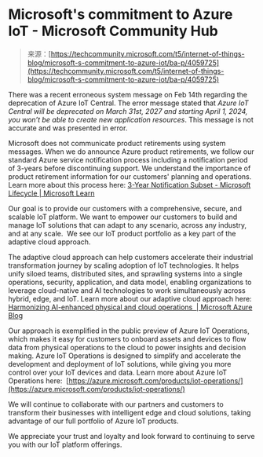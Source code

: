 <!--yml
category: 未分类
date: 2024-05-27 15:02:24
-->

# Microsoft's commitment to Azure IoT - Microsoft Community Hub

> 来源：[https://techcommunity.microsoft.com/t5/internet-of-things-blog/microsoft-s-commitment-to-azure-iot/ba-p/4059725](https://techcommunity.microsoft.com/t5/internet-of-things-blog/microsoft-s-commitment-to-azure-iot/ba-p/4059725)

There was a recent erroneous system message on Feb 14th regarding the deprecation of Azure IoT Central. The error message stated that *Azure IoT Central will be deprecated on March 31st, 2027 and starting April 1, 2024, you won’t be able to create new application resources*. This message is not accurate and was presented in error.

Microsoft does not communicate product retirements using system messages. When we do announce Azure product retirements, we follow our standard Azure service notification process including a notification period of 3-years before discontinuing support. We understand the importance of product retirement information for our customers' planning and operations. Learn more about this process here: [3-Year Notification Subset - Microsoft Lifecycle | Microsoft Learn](https://learn.microsoft.com/lifecycle/policies/3-year-subset)

Our goal is to provide our customers with a comprehensive, secure, and scalable IoT platform. We want to empower our customers to build and manage IoT solutions that can adapt to any scenario, across any industry, and at any scale.  We see our IoT product portfolio as a key part of the adaptive cloud approach. 

The adaptive cloud approach can help customers accelerate their industrial transformation journey by scaling adoption of IoT technologies. It helps unify siloed teams, distributed sites, and sprawling systems into a single operations, security, application, and data model, enabling organizations to leverage cloud-native and AI technologies to work simultaneously across hybrid, edge, and IoT. Learn more about our adaptive cloud approach here: [Harmonizing AI-enhanced physical and cloud operations  | Microsoft Azure Blog](https://azure.microsoft.com/blog/harmonizing-ai-enhanced-physical-and-cloud-operations/)

Our approach is exemplified in the public preview of Azure IoT Operations, which makes it easy for customers to onboard assets and devices to flow data from physical operations to the cloud to power insights and decision making. Azure IoT Operations is designed to simplify and accelerate the development and deployment of IoT solutions, while giving you more control over your IoT devices and data. Learn more about Azure IoT Operations here:  [https://azure.microsoft.com/products/iot-operations/](https://azure.microsoft.com/products/iot-operations/)

We will continue to collaborate with our partners and customers to transform their businesses with intelligent edge and cloud solutions, taking advantage of our full portfolio of Azure IoT products. 

We appreciate your trust and loyalty and look forward to continuing to serve you with our IoT platform offerings.